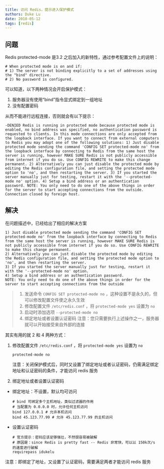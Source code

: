 ```yaml
---
title: 访问 Redis，提示进入保护模式
authors: Duke Lu
date: 2018-05-12
tags: [redis]
---
```


## 问题
Redis protected-mode 是3.2 之后加入的新特性，通过参考配置文件上的说明：
```
# When protected mode is on and if:
# 1) The server is not binding explicitly to a set of addresses using the "bind" directive.
# 2) No password is configured.
```
可以知道，以下两种情况会开启保护模式：
1. 服务器没有使用“bind”指令显式绑定到一组地址
2. 没有配置密码

从而不能进行远程连接，否则就会有以下提示：
```
-DENIED Redis is running in protected mode because protected mode is enabled, no bind address was specified, no authentication password is requested to clients. In this mode connections are only accepted from the loopback interface. If you want to connect from external computers to Redis you may adopt one of the following solutions: 1) Just disable protected mode sending the command 'CONFIG SET protected-mode no' from the loopback interface by connecting to Redis from the same host the server is running, however MAKE SURE Redis is not publicly accessible from internet if you do so. Use CONFIG REWRITE to make this change permanent. 2) Alternatively you can just disable the protected mode by editing the Redis configuration file, and setting the protected mode option to 'no', and then restarting the server. 3) If you started the server manually just for testing, restart it with the '--protected-mode no' option. 4) Setup a bind address or an authentication password. NOTE: You only need to do one of the above things in order for the server to start accepting connections from the outside.
Connection closed by foreign host.
```

## 解决
在问题描述中，已经给出了相应的解决方案
```
1) Just disable protected mode sending the command 'CONFIG SET protected-mode no' from the loopback interface by connecting to Redis from the same host the server is running, however MAKE SURE Redis is not publicly accessible from internet if you do so. Use CONFIG REWRITE to make this change permanent. 
2) Alternatively you can just disable the protected mode by editing the Redis configuration file, and setting the protected mode option to 'no', and then restarting the server. 
3) If you started the server manually just for testing, restart it with the '--protected-mode no' option. 
4) Setup a bind address or an authentication password. 
NOTE: You only need to do one of the above things in order for the server to start accepting connections from the outside
```

> 1. 发送命令 `CONFIG SET protected-mode no` ，这种设置不是永久的，但可以修改配置文件使之永久生效
> 2. 修改配置文件 `/etc/redis.conf` ，将 `protected-mode yes` 设置为 `no`
> 3. 启动时添加选项 `--protected-mode no`
> 4. 绑定地址或者设置认证密码
> 注意：您只需要执行上述操作之一，服务器就可以开始接受来自外部的连接

其实有用的就 2 和 4 两种方式：
1. 修改配置文件 `/etc/redis.conf` ，将 `protected-mode yes` 设置为 `no`
    ```
    protected-mode no
    ```
    注意：关闭保护模式后，同时又设置了绑定地址或者认证密码，仍需满足绑定地址和认证密码的条件，才能访问 redis 服务

2. 绑定地址或者设置认证密码
- 绑定地址：不设置，默认均可访问
    ```
    # bind 可绑定多个主机地址，类似过滤器的作用
    # 当配置为 0.0.0.0 时，允许任何主机访问
    bind 127.0.0.1 # 允许本机访问
    bind 45.123.77.99 # 允许 45.123.77.99 的主机访问
    ```

- 设置认证密码
    ```
    # 官方提示：密码应该足够强壮，不然很容易被破解
    # 原因是：since Redis is pretty fast -- Redis 非常快，可以以 150k次/s 的速度进行破解
    requirepass idukelu
    ```

注意：即绑定了地址，又设置了认证密码，需要满足两者才能访问 redis 服务
